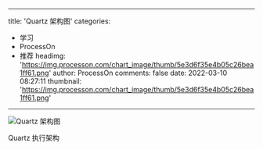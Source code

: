 
---
title: 'Quartz 架构图'
categories: 
 - 学习
 - ProcessOn
 - 推荐
headimg: 'https://img.processon.com/chart_image/thumb/5e3d6f35e4b05c26bea1ff61.png'
author: ProcessOn
comments: false
date: 2022-03-10 08:27:11
thumbnail: 'https://img.processon.com/chart_image/thumb/5e3d6f35e4b05c26bea1ff61.png'
---

<div>   
<img class="thumb" alt="Quartz 架构图" src="https://img.processon.com/chart_image/thumb/5e3d6f35e4b05c26bea1ff61.png" referrerpolicy="no-referrer">
<p>Quartz 执行架构</p>  
</div>
            